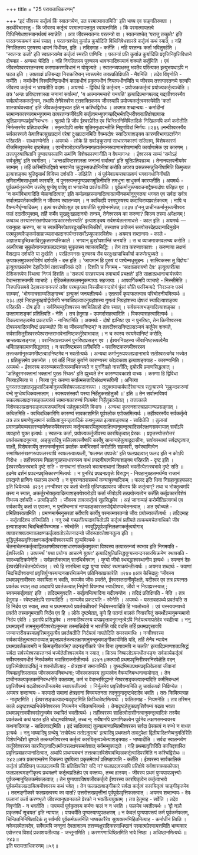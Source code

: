 +++
title = "25 परायत्ताधिकरणम्"

+++
'इदं जीवस्य कर्तृत्वं किं स्वातन्त्र्येण, उत परमात्मायत्तमिति' इति भाष्य एव सङ्गतिरुक्ता । तदर्थविचारस्तु - किं जीवस्य कर्तृत्वं परमात्मायत्तमुत स्वायत्तमिति । किं परमात्मायतत्वे विधिनिषेधशास्त्रानर्थक्यं स्यान्नेति । अत्र जीवस्स्वतन्त्रः परतन्त्रो वा । स्वतन्त्रश्चेत् 'परात्तु तच्छ्रुतेः' इति पारतन्त्र्यकथनं कथं स्यात् । परतन्त्रश्चेत् कुर्यान्न कुर्यादिति विधिनिषेधशास्त्रे कर्तृत्वं कथं स्यात् । नहि निगलितस्य पुरुषस्य धावनं विधीयत, इति । तदिदमाह - कर्तेति । नहि परतन्त्रः कर्ता भवितुमर्हति । 'स्वतन्त्रः कर्ता' इति स्वातन्त्र्यमेव कर्तृत्वं स्मरति पाणिनिः । परतन्त्रं प्रति कुर्यान्न कुर्यादिति प्रवृत्तिनिवृत्तिविधाने दोषमाह - अन्यथा चेदिति । नहि निगलितस्य पुरुषस्य धावनमादिश्यमानं शक्यते कर्तुमिति । एवं जीवस्येश्वरपरतन्त्रस्य करणाकरणविधानं न योयुज्यते । स्वातन्त्र्यपक्षस्तु भवतैव परित्यक्त इत्युभयथाऽपि न घटत इति । उक्तपक्षं प्रतिबन्द्या निराकरिष्यन् स्वरूपमेव तावत्प्रतिक्षिपति - मैवमिति । तदेव विवृणोति - कर्मेति । कर्माधीनं विश्वमिन्द्रियाधीनं कालाधीनं प्रकृत्यधीनं नियत्यधीनमिति च जीवस्य तत्तत्पारतन्त्र्ये सत्यपि जीवस्य कर्तृत्वं न भ्रश्यतीति वदामः । अयमर्थः - द्विविधं हि कर्तृत्वम् - प्रयोजककर्तृत्वं प्रयोज्यकर्तृत्वञ्चेति । तत्र 'अन्तः प्रविष्टश्शास्ता जनानां सर्वात्मा', 'य आत्मानमन्तरो यमयति' इत्यादिप्रमाणबलाद् यद्यपीश्वरस्यैव सर्वप्रयोजककर्तृत्वम्, तथापि तेनैवेश्वरेण दत्तशक्तिकस्य जीवस्यापि प्रयोज्यकर्तृत्वमस्त्येवेति 'कर्ता शास्त्रार्थवत्त्वात्' इति जीवकर्तृत्वमुच्यत इति न कश्चिद्विरोधः । अयमत्र शब्दान्वयः - कर्मादीनां सामान्यकारणत्वमभ्युपगम्य तत्परतन्त्रजीवेऽपि कर्तृत्वमभ्युपगच्छद्भिर्भवद्भिरीश्वरप्रतिक्षेपप्रयासः श्रुतिप्रामाण्यप्रद्वेषनिबन्धनः । श्रुतयो हि जीव ईश्वरप्रेरित एव चिन्तितनिमिषितादिकं निखिलमपि कर्म करोतीति निर्मत्सरमेव प्रतिपादयन्ति । स्मृतयोऽपि तामेव श्रुतिमनुधावन्तीति निपुणविदां निर्णयः ॥२३६॥नन्वीश्वरस्यैव सर्वकारणत्वे केषाश्चित्सुखप्रदानं परेषां दुःखप्रदानमिति वैषम्यदोषः स्यादित्याशङ्क्य कारणविभागप्रदर्शनेन परिहरति - साधारण्येनेति । अयमर्थः - लोके हि सर्वाङ्कुराणां साधारणकारणं सलिलम्, विशेषकारणं बीजमित्युक्तमेव दृष्टमेतत् । एवमीश्वरोऽप्यतीतानागतवर्तमानरूपाणामशेषाणामपि कार्याणामेक एव कारणम् । तत्तत्पुरुषाश्रितानि पुण्यपापरूपाणि कर्माणि विशेषकारणानीति न वैषम्यगन्धः । ईश्वरस्य साम्यं 'समोऽहं सर्वभूतेषु' इति स्वगीतम् । 'अन्तःप्रविष्टश्शास्ता जनानां सर्वात्मा' इति श्रुतिप्रतिपन्नञ्च । तेनानपलपनीयमेव साम्यम् । तर्हि कस्मिंश्चिद्विषये भगवानेव क्रुद्धस्सन्नधोनिनीषां करोति अपरत्र प्रसन्नस्सन्नुन्निनीषामिति किमुच्यत इत्याशङ्क्य श्रुतिद्वयार्थं विविच्य दर्शयति - तदिहेति । यं पूर्वमेवात्यन्तपापप्रवणं भगवानधोनिनीषति तमिदानीमसाधुकर्म कारयति, यं पुनरत्यन्तपुण्यप्रवणमुन्निनीषति तमधुना साधुकर्म कारयतीति । अयमर्थः - पूर्वकर्मानुरूप्येण उत्तरेषु पुण्येषु पापेषु वा भगवानेव प्रवर्तयतीति । पूर्वकर्मानुरूप्यवचनाद्वैषम्यदोषः परिहृत एव । 'न कर्माविभागादिति चेन्नानादित्वात्' इति कर्मप्रवाहस्यानादित्वात्प्राचीनकर्मानुगुणतया भगवत एव सर्वदा सर्वत्र सर्वात्मप्रवर्तकत्वमिति न जीवस्य स्वातन्त्र्यम् । न क्वचिदपि परमपुरुषस्य कदाचिदप्यप्रवर्तकत्वम् । नापि च वैषम्यनैर्घृण्यादिकम् । इत्थं परदोषोऽश्रुत एव प्रयातीति सुशोभनमेतत् ॥२३७॥'ननु प्राचीनकर्मानुरूपमीश्वरः फलं ददातीत्युक्तम्, तर्हि कर्मैव सुखदुःखप्रदानयोः तन्त्रम्, तेनेश्वरस्य का करुणा? किञ्च तस्या अपेक्षणम् ! कथञ्च तस्यास्संरक्षणोपकारप्रकारस्सेत्स्यति' इत्याशङ्क्य सर्वमप्येतत्समाधत्ते - काल इति । अयमर्थः — परानुग्रहः करुणा, सा च स्वार्थनिरपेक्षपरदुःखनिराचिकीर्षा, तस्याश्च प्रयोजनं सत्त्वोत्तरदेहप्रदानादिमुखेन परमपुरुषकैङ्कर्यसाम्राज्यलाभप्रदानपर्यन्तस्सर्वोऽप्युपकारविशेषः । अयमत्र शब्दान्वयः - काले - अज्ञातयादृच्छिकादिसुकृतसम्पत्तिकाले । भगवान् दुःखोपशान्तिं जनयति । स च व्याजमात्रमवलम्ब्य करोति । अल्पीयसा सुकृतेनानन्तफलप्रदानात् सुकृतस्य व्याजत्वसिद्धिः । तेन तत्र करुणावकाशः । करुणाया लक्षणं वैशद्याय दर्शयति या दुःखेति । परहितमनसः पुरुषस्य सैव परदुःखापाचिकीर्षा करुणेत्युच्यते । कृपाफलमुपकारविशेषं दर्शयति - दत्त इति । 'जायमानं हि पुरुषं यं पश्येन्मधुसूदनः । सात्त्विकस्स तु विज्ञेयः' इत्युक्तप्रकारेण देहादियोगं तावत्सात्त्विकं दत्ते । दिशति च निगमम् - 'साक्षान्नारायणो देवः' इत्युक्तरीत्या देशिकरूपेण स्थित्वा निगमं दिशति ॥ 'सकल्पं सरहस्यञ्च तमाचार्यं प्रचक्षते' इति साक्षात्प्रधानाचार्यरूपेण वेदान्तशास्त्रमपि व्याचष्टे । ऐहिकमेतत्फलमनुकम्पायाः सहजायाः । आपवर्गिकमपि व्याचष्टे - निस्सीमेति । निरुपधिसमये देहावसानानन्तरं तयैव परमकृपया निस्सीमानन्दयोगं पुंसां सौति परस्मिन्पदे 'निरञ्जनः परमं साम्यम्', 'भोगमात्रसाम्यलिङ्गाच्च' इत्युक्तं जनयतीत्यर्थः । एतत्सर्वं कृपाफलत्वान्न परिचोदनीयमित्यर्थः ॥२३८॥एवं निग्रहानुग्रहयोर्द्वयोरपि भगवन्निष्ठत्वादनुग्रहांशस्य गुणत्वं निग्रहांशस्य दोषत्वं स्यादित्याशङ्क्य परिहरति - दोष इति । सर्वनियन्तुरीश्वरस्य क्वचिन्निग्रहो दोषः स्यात् । सर्वसमत्वभङ्गादित्याशङ्का । उक्तामाशङ्कां प्रतिक्षिपति - नेति । तत्र हेतुमाह - उपमर्दासहत्वादिति । विकल्पासहत्वादित्यर्थः । विकल्पासहत्वमेव प्रकटयति - नानिष्टमिति । अयमर्थः - दोषो ह्यनिष्ट एव न पुनरिष्टः, तेन किमीश्वरस्य दोषस्स्यादित्यनिष्टं प्रसज्यते? किं वा जीवस्यानिष्टम्? न तावदीश्वरानिष्टप्रसञ्जनं कर्तुमेव शक्यते, सर्वशासितुरीश्वरस्येश्वरान्तराभावेनानिष्टकर्तुरेवाभावात् । न च स्वस्य स्वयमेवानिष्टं करोति; भ्रान्तत्वप्रसङ्गात् । परानिष्टप्रसञ्जनं पुनरिष्टप्रसङ्ग एव । ईश्वरनिग्रहस्य जीवानिष्टरूपत्वेनैव धर्मिग्राहकप्रमाणसिद्धत्वात् । न परानिष्टमस्य प्रतीपमिति - परानिष्टकरणमीश्वरस्य तत्तत्कर्मानुरूपमभीष्टत्वादनिष्टमेव न भवतीत्यर्थः । अन्यथा कर्मानुरूपफलप्रदानाभावे सतीश्वरत्वमेव भज्येत । प्रतिकूलमेव प्रसज्येत । एवं तर्हि निग्रहं कुर्वाणे कारुण्यस्य कोऽवकाश इत्याशङ्क्याह - कारुण्यमिति । अयमर्थः - ईश्वरस्य कारुण्यमस्तीत्यस्माभिरुच्यते न पुनर्निग्रहो नास्तीति; द्वयोरपि प्रमाणसिद्धत्वात् । 'अतिदूरमभक्तानां भक्तानां पुरतः स्थितः' इति ह्युच्यते तेन कारुण्यावकाशो वाच्यः । करुणा हि द्विविधा नित्याऽनित्या च । नित्या पुनः करुणा सर्वात्मसत्तादिसंरक्षणरूपिणी । अनित्या पुनस्तत्तदज्ञातसुकृतादिकर्मानुरूपविशेषफलप्रदानरूपा । तदुक्तमाचार्यपादैरेवान्यत्र स्तुत्यारम्भे 'मुकुन्दकरुणां वन्दे मुग्धेष्वधिकवत्सलाम् । स्वरूपसंस्तवौ यस्या निर्हेतुकसहेतुकौ ॥' इति ॥ तेन सर्वात्मविषयं सकलफलप्रदानसङ्कल्परूपं सामान्यकारुण्यं नित्यमेव निर्हेतुकञ्चैतत् । तत्तत्काले विशेषफलप्रदानसङ्कल्परूपमनित्यं सहेतुकञ्चेति विभागः । अन्यथा कृत्स्नशास्त्राप्रामाण्यप्रसङ्गात् । कथितमिति - क्वचिदधिकारिणि कारुण्यं सावकाशमिति पूर्वश्लोक एवोक्तमित्यर्थः । तर्हीश्वरस्यैव सर्वकर्तृत्वे तत्र तत्र प्रमाणेषूच्यमानं साक्षित्वानुमन्तृत्वादिकं कथमुच्यत इत्याशङ्क्याह - साक्षितेति । तुलायां प्रमाणप्रमेयव्यवहारन्यायेनैकस्यैवेश्वरस्य कर्तृत्वकारयितृत्वसाक्षित्वानुमन्तृत्वादिसर्वलक्षणसमवायात् सर्वोऽपि व्यवहारो युक्त इत्यर्थः । स्वतन्त्रः कर्ता, प्रयोज्यकर्तुर्जीवस्य कारयितृत्वात् प्रेरकः । प्रवृत्तस्योत्तरोत्तरं प्रवर्तकत्वादनुमन्ता, अङ्कुरादिषु सलिलवत्सर्वेष्वपि कार्येषु सामान्यहेतुत्वादुदासीनः, सर्वावस्थायां सर्वद्रष्टृत्वात् साक्षी, विशेषकार्येषु तत्तत्कर्मानुरूपं प्रवर्तकः कर्मभिस्सर्वं करोतीति सहकारी, सर्वस्वामित्वेन समाश्रितसंरक्षणरूपफलस्यापि स्वफलत्वात्फली, 'फलमत उपपत्तेः' इति फलप्रदत्वात् फलद इति न कोऽपि विरोधः । तर्हीश्वरस्य निग्रहानुग्रहसाधारणस्य कथं प्रपदनीयत्वमित्याशङ्क्य परिहरति - दृष्ट इति । ईश्वरस्यैतत्स्वभावे दृष्टे सति - सनाथानां संरक्षको भवत्यनाथानां शिक्षको भवतीत्येतत्स्वभावे दृष्टे सति ॥ इदमेव दर्शनं प्रपदनप्रवृत्तिकारणमित्यर्थः । न पुनरिदं प्रपदनप्रवृत्तेः विरुद्धम् - निग्रहानुग्रहसमर्थमेव राजानं प्रपद्यन्ते प्राणिनः फलञ्च लभन्ते । न पुनरन्यतरासमर्थं कन्यापुरुषादिकम् । फलद इति धिया निग्रहानुग्रहफलद इति धियेत्यर्थः ॥२३९॥नन्वीश्वर एव कर्ता चेत्तर्हि मृत्पिण्डप्रायस्य जीवस्य किं कर्तृत्वम्? तथा च भोक्तृत्वमपि तस्य न स्यात्, अकर्तुरभोक्तृत्वादित्याशङ्क्येश्वरोऽपि कर्ता जीवोऽपि तत्प्रयोज्यत्वेन कर्तेति कर्तृप्रकारविशेषं विभज्य दर्शयति - प्रत्यङ्ङिति । जीवस्य तावत्कर्तृत्वं सुप्रसिद्धमेव । अहं जानाम्यहं करोमीतिप्रत्यगर्थ एव सर्वकार्येषु कर्ता स एवात्मा, न पुनश्चिन्मात्रं नाप्यहङ्कारस्तयोर्द्वयोरप्यचेतनत्वात् । अत एवोच्यते - प्रमितिपरवतामिति । प्रमाणमार्गमनुसरतां सर्वेष्वपि कार्येषु परमात्मपरतन्त्रो जीवः प्रयोज्यकर्तेत्यर्थः । तदिदमाह - कर्तृतादिश्च तस्मिन्निति । ननु रथो गच्छतीत्यादावचितोऽपि कर्तृत्वं प्रतीयते तत्कथमचेतनाधिको जीव इत्याशङ्क्य चिदचितोर्वैषम्यमाह - स्वेच्छेति । स्वबुद्धिपूर्वप्रवृत्तिलक्षणकर्तृत्वयोगाद् व्यापाराश्रयत्वमात्रलक्षणकर्तृत्ववतोऽचेतनादन्यो जीवस्तावतेशानतुल्य इति । बुद्धिपूर्वकप्रवृत्तिलक्षणकर्तृत्वमीश्वरस्यापि तुल्यमित्यर्थः । चेतनाचेतनकर्तृत्वाद्विलक्षणमीश्वरासाधारणकर्तृत्वमुक्त्वा विश्वस्य तत्पारतन्त्र्यं स्वभाव इति निगमयति - ईशस्त्विति । उक्तमर्थं 'यथा प्रयोग्य आचरणे युक्तः' इत्यादिश्रुतिप्रसिद्धयुग्यस्यन्दनसारथिक्रमेण स्थापयति - सारथ्यादिक्रमेणेति । सर्वप्रवर्तकत्वात् सारथिर्भगवान् । युग्यो जीवो रथबद्धाश्वस्थानीय इत्यर्थः । स्यन्दनं देहः ईश्वरप्रेरितचेतनप्रेर्यत्वात् । रथे हि सारथिना बद्धा युग्या यथेष्टं रथमाकर्षन्तीत्यर्थः । अयमत्र शब्दार्थः - त्रयाणां चिदचिदीश्वराणां प्रवृत्तिर्युग्यस्यन्दनसारथिक्रमेण प्रतिनियतप्रकारेति ॥२४०॥अत्र केचिदाहुः ‘जीवस्य प्रथमप्रवृत्तावीश्वरः कारयिता न भवति, स्वयमेव जीवः प्रवर्तते, ईश्वरस्तदानीमुपेक्षते, यदीश्वर एव तत्र प्रयत्नतः प्रवर्तकः स्यात् तदा आदावपि प्रवर्तकत्वात् निर्घृणो विषमश्च स्यादीश्वरः, जीवो न निग्राह्यस्स्यात् ; स्वयमकर्तृत्वात्' इति । तदिदमनुवदति - कर्तृत्वमित्यादिना यदीत्यन्तेन । तदिदं प्रतिक्षिपति - नेति । तत्र हेतुमाह - स्वेष्टपक्षेऽपि साम्यादिति । साम्यमेव प्रकटयति - स्वेनेति । अयमर्थः - यस्तावदपथ्ये प्रवर्तयति स हि निर्दय एव स्यात्, तथा च प्रथममपथ्ये प्रवर्तयन्नीश्वरो निर्दयस्स्यादिति हि भवतोच्यते । एवं यस्स्वयमपथ्ये प्रवर्तते तस्यानुमन्तापि निर्दय एव हि । लोके दृष्टमेतत्, कूपे हि पतन्तं बालकं निवारयितुं समर्थोऽप्यनुमन्यमानो निर्दय एवेति । इदमपि प्रसिद्धमेव । तस्मादीश्वरस्य पापप्रवृत्तावनुमन्तृत्वेऽपि निर्दयत्वमापतेदेव भवद्रीत्या । ननु प्रथमप्रवृत्तौ तामनुसृत्यैवेश्वरोऽनुमन्ता तस्मान्निर्दयो न भवतीति यदि वदसि तर्हि प्रथमप्रवृत्तावपि जन्मान्तरीयचरमप्रवृत्तिमनुसृत्यैव प्रवर्तयतीति निर्दयत्वं नापतेदिति समस्समाधिः । नन्वीश्वरस्य सर्वकार्यहेतुत्वस्वाभाव्यात् प्रवृत्तप्रवर्तकत्वलक्षणमनुमन्तृत्वमङ्गीकार्यमिति यदि, तर्हि तेनैव न्यायेन प्रथमप्रवर्तकत्वमपि न किमङ्गीकार्यम्? तदनङ्गीकारे ‘तेन विना तृणाग्रमपि न चलति' इत्यादिप्रमाणशतप्रसिद्धं सर्वदा सर्वस्येश्वरपारतन्त्र्यं भज्येतेतीश्वरत्वमेव न स्यात् । किञ्च निष्फलोऽयमधीतभङ्गः सर्वकार्यकर्तृत्वं सर्वेश्वरत्वमधीतं निरर्थकमेव भवान्निराकरोतीत्यर्थः ॥२४१॥कल्पादौ प्रथमप्रवृत्तिरीश्वरनिरपेक्षेति वदन् प्रवृत्तिमेवोपपादयितुं न शक्नोतीत्याह - क्षेत्रज्ञानां समानामिति । युष्मदभिमतप्रथमप्रवृत्तिवेलायां जीवानां विषमप्रवृत्तिस्तावन्न जीवस्वरूपनिबन्धना; जीवस्वरूपस्य तुल्यस्वेन वैषम्यनिबन्धनत्वायोगात् । तेन प्राचीनकल्पकृतकर्मनिबन्धनेति वक्तव्यम्, कर्म च वेदान्तसिद्धान्ते नेश्वरसङ्कल्पादन्यदिति कर्मनिबन्धनं प्रवृत्तिवैषम्यं वदन्नीश्वराधीनत्वमेव स्थापयतीत्यर्थः । निर्मूलमेव प्रवृत्तिवैषम्यमिति तु चार्वाकपक्षे निक्षिप्येत । अयमत्र शब्दान्वयः - कल्पादौ समानां क्षेत्रज्ञानां विषमयतनता तदनुगुणादृष्टभेदादेव भवति । ततः किमित्यत्राह - नादृष्टमिति । ईश्वरसङ्कल्पादन्यददृष्टमिति किञ्चिन्नेष्टमित्यर्थः । फलितमाह - नियमनेति । तत्र तस्मिन् काले अदृष्टशब्दाभिधेयेनेश्वरस्य नियमनेन भवितव्यमित्यर्थः । तेनादृष्टहेतुकप्रवृत्तिवैषम्यं वदता भवता प्रथमप्रवृत्तावपीश्वरहेतुत्वमेव स्थापितं भवतीत्यर्थः । तर्हीश्वरस्य साक्षित्वोदासीनत्वानुमन्तृत्वादिकं तस्यैव प्रवर्तकत्वे कथं घटत इति चोद्यमवशिष्यते, तच्च न; सर्वेषामपि प्रामाणिकत्वेन पूर्वमेव लक्षणसमन्वयस्य कथनादित्याह - साक्षित्वाद्यमिति । इदं साक्षित्वाद्यं तुल्यप्रमाणप्रमितमीश्वरस्य सर्वदा प्रेरकत्वं न रुन्धे न बाधत इत्यर्थः । ननु भाष्यादिषु ग्रन्थेषु 'तत्रोपेक्ष्य ततोऽनुमत्य' इत्यादिषु प्रथमक्षणे तावदुपेक्षा द्वितीयादिक्षणेष्वनुमतिरिति विशेषनिर्देशो दृश्यते तत्कथमीश्वरस्य कर्तृत्वं कारयितृत्वञ्चेत्याशङ्क्याह - भाष्यादीति । सर्वदा स्वातन्त्र्येण कर्तुरेवेश्वरस्य कारयितृत्वादिधर्मान्तरलक्षणसमावेशात् सर्वमप्युपपद्यते । नहि प्रथमप्रवृत्तिरिति काचिद्दशास्ति प्रवृत्तिप्रवाहस्यानादित्वात्, अथापि प्राथम्यवचनं तत्तत्कालविशेषावच्छिन्नकर्तृत्वादिपरमिति न कश्चिद्विरोधः ॥२४२॥अत्र प्रकारान्तरेण विकल्प्य दूषयित्वा प्रकृतमेवार्थं प्रतिष्ठापयति - कर्तेति । ईश्वरस्य सार्वकालिकं कर्तृत्वं प्रतिक्षिपन् फलप्रदत्वमपि किं प्रतिक्षिपसि? यदि न? फलप्रदत्वस्यापि प्रतिक्षेपे सर्वशास्त्रव्याकोपात् फलप्रदत्वमङ्गीकृत्य प्रथमक्षणे कर्तृत्वप्रतिक्षेप एव वक्तव्यः, तच्च हास्यम् - जीवस्य प्रथमं पुण्यपापप्रवृत्त्योः पूर्वजन्मानुष्ठितकर्मफलत्वात् । तेन पुण्यपापविषयजीवकर्तृत्वे ईश्वरस्य कारयितृत्वेन कर्तृत्वाभावे पूर्वकर्मफलप्रदायित्वमीश्वरस्य कथं भवेत् । तेन फलप्रदत्वाङ्गीकारे सर्वदा कर्तृत्वं कारयितृत्वं चाङ्गीकृतमेव । तदनङ्गीकारे फलप्रदत्वस्य का वार्ता? उत्तरोत्तरप्रवृत्तीनां पूर्वपूर्वप्रवृत्तिफलत्वात् । अयमत्र शब्दान्वयः - देवः फलानां कर्ता करणभृतो जीवस्यानुष्ठानकाले प्रेरको न भवतीत्ययुक्तम् । तत्र हेतुमाह - सर्वेति । तदेव विवृणोति - न भवतीति । पापचर्या पूर्वकृतस्य कर्मणः फलं न न भवति । फलमेव भवतीत्यर्थः । ‘द्वौ नञौ प्रकृतमर्थं सूचयत’ इति न्यायात् । पापचर्येति पुण्यस्याप्युपलक्षणम् । न केवलं पुण्यपापरूपं कर्म पूर्वकर्मफलम्, चिन्तितनिमिषितादिकं तु सर्वमपि पूर्वकर्मफलमिति भाष्यकारैरेव सुव्यक्तमभिहितमित्याह - कर्माधीनं त्विति । नकेवलमेतावदेव, सर्वेषामपि जन्तूनां देवतानाञ्च तत्तच्चक्षुरादिकरणाधिष्ठानं परमात्मप्रेरणायत्तमिति भाष्यकार एवोत्तरत्र विशदं प्रकाशयतीत्याह - जन्तूनामिति । करणगणाधिष्ठितमिति भावे निष्ठा । अधिष्ठानमित्यर्थः ॥२४३॥   
इति परायत्ताधिकरणम् ॥५९॥